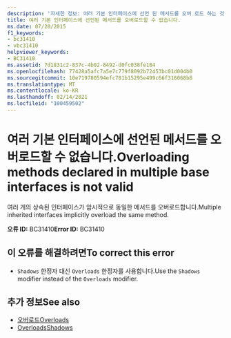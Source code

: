 ```yaml
---
description: '자세한 정보: 여러 기본 인터페이스에 선언 된 메서드를 오버 로드 하는 것이 잘못 되었습니다.'
title: 여러 기본 인터페이스에 선언된 메서드를 오버로드할 수 없습니다.
ms.date: 07/20/2015
f1_keywords:
- bc31410
- vbc31410
helpviewer_keywords:
- BC31410
ms.assetid: 7d1831c2-837c-4b02-8492-d0fc038fe184
ms.openlocfilehash: 77428a5afc7a5e7c779f8092b72453bc01d004b0
ms.sourcegitcommit: 10e719780594efc781b15295e499c66f316068b8
ms.translationtype: MT
ms.contentlocale: ko-KR
ms.lasthandoff: 02/14/2021
ms.locfileid: "100459502"
---
```

# <a name="overloading-methods-declared-in-multiple-base-interfaces-is-not-valid"></a><span data-ttu-id="0483b-103">여러 기본 인터페이스에 선언된 메서드를 오버로드할 수 없습니다.</span><span class="sxs-lookup"><span data-stu-id="0483b-103">Overloading methods declared in multiple base interfaces is not valid</span></span>

<span data-ttu-id="0483b-104">여러 개의 상속된 인터페이스가 암시적으로 동일한 메서드를 오버로드합니다.</span><span class="sxs-lookup"><span data-stu-id="0483b-104">Multiple inherited interfaces implicitly overload the same method.</span></span>  
  
 <span data-ttu-id="0483b-105">**오류 ID:** BC31410</span><span class="sxs-lookup"><span data-stu-id="0483b-105">**Error ID:** BC31410</span></span>  
  
## <a name="to-correct-this-error"></a><span data-ttu-id="0483b-106">이 오류를 해결하려면</span><span class="sxs-lookup"><span data-stu-id="0483b-106">To correct this error</span></span>  
  
- <span data-ttu-id="0483b-107">`Shadows` 한정자 대신 `Overloads` 한정자를 사용합니다.</span><span class="sxs-lookup"><span data-stu-id="0483b-107">Use the `Shadows` modifier instead of the `Overloads` modifier.</span></span>  
  
## <a name="see-also"></a><span data-ttu-id="0483b-108">추가 정보</span><span class="sxs-lookup"><span data-stu-id="0483b-108">See also</span></span>

- [<span data-ttu-id="0483b-109">오버로드</span><span class="sxs-lookup"><span data-stu-id="0483b-109">Overloads</span></span>](../language-reference/modifiers/overloads.md)
- [<span data-ttu-id="0483b-110">Overloads</span><span class="sxs-lookup"><span data-stu-id="0483b-110">Shadows</span></span>](../language-reference/modifiers/shadows.md)
